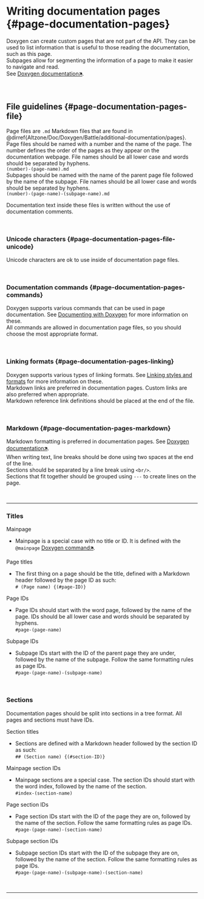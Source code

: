 # Writing documentation pages {#page-documentation-pages}
Doxygen can create custom pages that are not part of the API. They can be used to list information that is useful to those reading the documentation, such as this page.  
Subpages allow for segmenting the information of a page to make it easier to navigate and read.  
See [Doxygen documentation🡵](https://www.doxygen.nl/manual/additional.html#custom_pages).

<br/>

## File guidelines {#page-documentation-pages-file}
Page files are `.md` Markdown files that are found in @dirref{Altzone/Doc/Doxygen/Battle/additional-documentation/pages}.  
Page files should be named with a number and the name of the page. The number defines the order of the pages as they appear on the documentation webpage. File names should be all lower case and words should be separated by hyphens.  
`(number)-(page-name).md`  
Subpages should be named with the name of the parent page file followed by the name of the subpage. File names should be all lower case and words should be separated by hyphens.  
`(number)-(page-name)-(subpage-name).md`  

Documentation text inside these files is written without the use of documentation comments.

<br/>

### Unicode characters {#page-documentation-pages-file-unicode}
Unicode characters are ok to use inside of documentation page files.

<br/>

### Documentation commands {#page-documentation-pages-commands}
Doxygen supports various commands that can be used in page documentation. See [Documenting with Doxygen](#page-documentation-doxygen) for more information on these.  
All commands are allowed in documentation page files, so you should choose the most appropriate format.

<br/>

### Linking formats {#page-documentation-pages-linking}
Doxygen supports various types of linking formats. See [Linking styles and formats](#page-documentation-doxygen-styles-formats) for more information on these.  
Markdown links are preferred in documentation pages. Custom links are also preferred when appropriate.  
Markdown reference link definitions should be placed at the end of the file.

<br/>

### Markdown {#page-documentation-pages-markdown}
Markdown formatting is preferred in documentation pages. See [Doxygen documentation🡵](https://www.doxygen.nl/manual/markdown.html).  
When writing text, line breaks should be done using two spaces at the end of the line.  
Sections should be separated by a line break using `<br/>`.  
Sections that fit together should be grouped using `---` to create lines on the page.

<br/>

---

### Titles

Mainpage
- Mainpage is a special case with no title or ID. It is defined with the `@mainpage` [Doxygen command🡵](https://www.doxygen.nl/manual/commands.html#cmdmainpage).

Page titles
- The first thing on a page should be the title, defined with a Markdown header followed by the page ID as such:  
  `# (Page name) {(#page-ID)}`

Page IDs
- Page IDs should start with the word page, followed by the name of the page. IDs should be all lower case and words should be separated by hyphens.  
  `#page-(page-name)`

Subpage IDs
- Subpage IDs start with the ID of the parent page they are under, followed by the name of the subpage. Follow the same formatting rules as page IDs.  
  `#page-(page-name)-(subpage-name)`

<br/>

### Sections
Documentation pages should be split into sections in a tree format. All pages and sections must have IDs.  

Section titles  
- Sections are defined with a Markdown header followed by the section ID as such:  
  `## (Section name) {(#section-ID)}`

Mainpage section IDs
- Mainpage sections are a special case. The section IDs should start with the word index, followed by the name of the section.  
  `#index-(section-name)`

Page section IDs
- Page section IDs start with the ID of the page they are on, followed by the name of the section. Follow the same formatting rules as page IDs.  
  `#page-(page-name)-(section-name)`

Subpage section IDs
- Subpage section IDs start with the ID of the subpage they are on, followed by the name of the section. Follow the same formatting rules as page IDs.  
  `#page-(page-name)-(subpage-name)-(section-name)`

<br/>

---